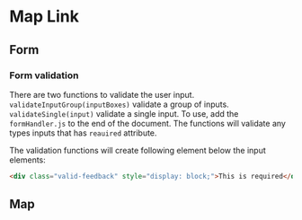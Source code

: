 # Map Link

## Form

### Form validation

There are two functions to validate the user input. ```validateInputGroup(inputBoxes)``` validate a group of inputs. ```validateSingle(input)``` validate a single input.
To use, add the ```formHandler.js``` to the end of the document. The functions will validate any types inputs that has ```reauired``` attribute.

The validation functions will create following element below the input elements:

```html
<div class="valid-feedback" style="display: block;">This is required</div>
```

## Map